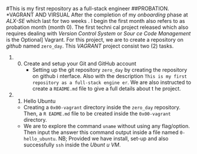 #This is my first repository as a full-stack engineer
    ##PROBATION.
*VAGRANT AND VIRSUAL
     After the completion of my *onboarding* phase at *ALX-SE* which last for two weeks
. I begin the first month also refers to as probation month (month 0). The first techni
cal project released which also requires dealing with *Version Control System* or *Sour
ce Code Management* is the Optional] Vagrant.
     For this project, we are to create a repository on *github* named `zero_day`. This
 *VAGRANT* project consist two (2) tasks.
1. 0. Create and setup your Git and GitHub account
      * Setting up the git repository `zero_day` by creating the repository on github i
nterface. Also with the description `This is my first repository as a full-stack engine
er`. We are also instructed to create a `README.md` file to give a full details about t
he project.
2. 1. Hello Ubuntu
     * Creating a `0x00-vagrant` directory inside the `zero_day` repository. Then, a `R
EADME.md` file to be created inside the `0x00-vagrant` directory.
     * We are to explore the command `uname` without using any flag/option. Then input
the answer this command output inside a file named `0-hello_ubuntu`.
     NB; Provided we have install, set-up and also successfully `ssh` inside the *Ubunt
u VM*.
